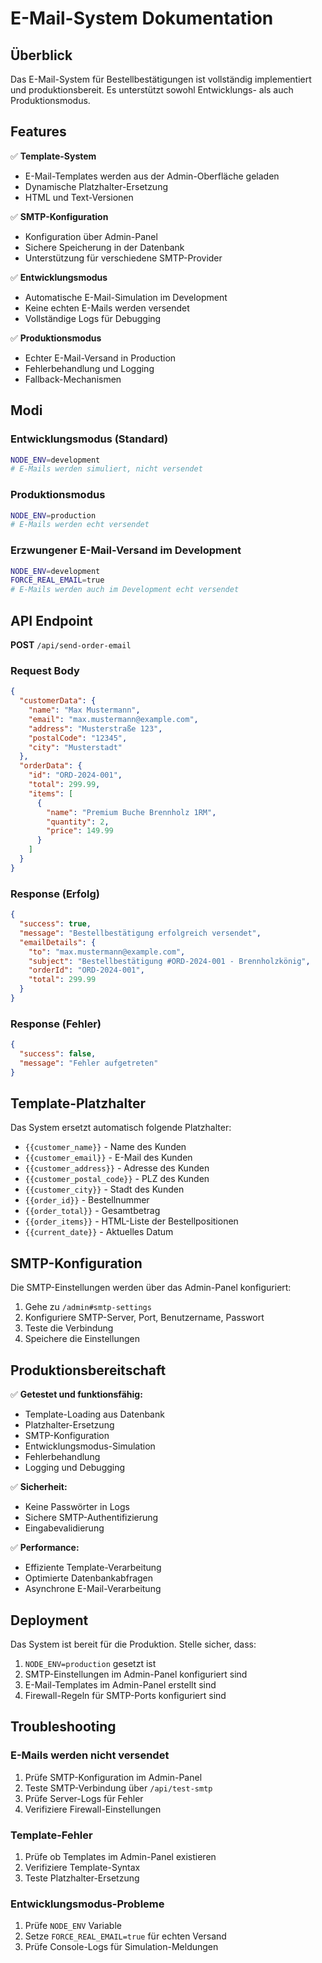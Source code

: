 # E-Mail-System Dokumentation

## Überblick

Das E-Mail-System für Bestellbestätigungen ist vollständig implementiert und produktionsbereit. Es unterstützt sowohl Entwicklungs- als auch Produktionsmodus.

## Features

✅ **Template-System**
- E-Mail-Templates werden aus der Admin-Oberfläche geladen
- Dynamische Platzhalter-Ersetzung
- HTML und Text-Versionen

✅ **SMTP-Konfiguration**
- Konfiguration über Admin-Panel
- Sichere Speicherung in der Datenbank
- Unterstützung für verschiedene SMTP-Provider

✅ **Entwicklungsmodus**
- Automatische E-Mail-Simulation im Development
- Keine echten E-Mails werden versendet
- Vollständige Logs für Debugging

✅ **Produktionsmodus**
- Echter E-Mail-Versand in Production
- Fehlerbehandlung und Logging
- Fallback-Mechanismen

## Modi

### Entwicklungsmodus (Standard)
```bash
NODE_ENV=development
# E-Mails werden simuliert, nicht versendet
```

### Produktionsmodus
```bash
NODE_ENV=production
# E-Mails werden echt versendet
```

### Erzwungener E-Mail-Versand im Development
```bash
NODE_ENV=development
FORCE_REAL_EMAIL=true
# E-Mails werden auch im Development echt versendet
```

## API Endpoint

**POST** `/api/send-order-email`

### Request Body
```json
{
  "customerData": {
    "name": "Max Mustermann",
    "email": "max.mustermann@example.com",
    "address": "Musterstraße 123",
    "postalCode": "12345",
    "city": "Musterstadt"
  },
  "orderData": {
    "id": "ORD-2024-001",
    "total": 299.99,
    "items": [
      {
        "name": "Premium Buche Brennholz 1RM",
        "quantity": 2,
        "price": 149.99
      }
    ]
  }
}
```

### Response (Erfolg)
```json
{
  "success": true,
  "message": "Bestellbestätigung erfolgreich versendet",
  "emailDetails": {
    "to": "max.mustermann@example.com",
    "subject": "Bestellbestätigung #ORD-2024-001 - Brennholzkönig",
    "orderId": "ORD-2024-001",
    "total": 299.99
  }
}
```

### Response (Fehler)
```json
{
  "success": false,
  "message": "Fehler aufgetreten"
}
```

## Template-Platzhalter

Das System ersetzt automatisch folgende Platzhalter:

- `{{customer_name}}` - Name des Kunden
- `{{customer_email}}` - E-Mail des Kunden
- `{{customer_address}}` - Adresse des Kunden
- `{{customer_postal_code}}` - PLZ des Kunden
- `{{customer_city}}` - Stadt des Kunden
- `{{order_id}}` - Bestellnummer
- `{{order_total}}` - Gesamtbetrag
- `{{order_items}}` - HTML-Liste der Bestellpositionen
- `{{current_date}}` - Aktuelles Datum

## SMTP-Konfiguration

Die SMTP-Einstellungen werden über das Admin-Panel konfiguriert:

1. Gehe zu `/admin#smtp-settings`
2. Konfiguriere SMTP-Server, Port, Benutzername, Passwort
3. Teste die Verbindung
4. Speichere die Einstellungen

## Produktionsbereitschaft

✅ **Getestet und funktionsfähig:**
- Template-Loading aus Datenbank
- Platzhalter-Ersetzung
- SMTP-Konfiguration
- Entwicklungsmodus-Simulation
- Fehlerbehandlung
- Logging und Debugging

✅ **Sicherheit:**
- Keine Passwörter in Logs
- Sichere SMTP-Authentifizierung
- Eingabevalidierung

✅ **Performance:**
- Effiziente Template-Verarbeitung
- Optimierte Datenbankabfragen
- Asynchrone E-Mail-Verarbeitung

## Deployment

Das System ist bereit für die Produktion. Stelle sicher, dass:

1. `NODE_ENV=production` gesetzt ist
2. SMTP-Einstellungen im Admin-Panel konfiguriert sind
3. E-Mail-Templates im Admin-Panel erstellt sind
4. Firewall-Regeln für SMTP-Ports konfiguriert sind

## Troubleshooting

### E-Mails werden nicht versendet
1. Prüfe SMTP-Konfiguration im Admin-Panel
2. Teste SMTP-Verbindung über `/api/test-smtp`
3. Prüfe Server-Logs für Fehler
4. Verifiziere Firewall-Einstellungen

### Template-Fehler
1. Prüfe ob Templates im Admin-Panel existieren
2. Verifiziere Template-Syntax
3. Teste Platzhalter-Ersetzung

### Entwicklungsmodus-Probleme
1. Prüfe `NODE_ENV` Variable
2. Setze `FORCE_REAL_EMAIL=true` für echten Versand
3. Prüfe Console-Logs für Simulation-Meldungen